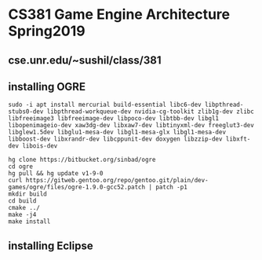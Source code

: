 # CS381 Game Engine Architecture Spring2019

## cse.unr.edu/~sushil/class/381

## installing OGRE
```
sudo -i apt install mercurial build-essential libc6-dev libpthread-stubs0-dev libpthread-workqueue-dev nvidia-cg-toolkit zlib1g-dev zlibc libfreeimage3 libfreeimage-dev libpoco-dev libtbb-dev libgl1 libopenimageio-dev xaw3dg-dev libxaw7-dev libtinyxml-dev freeglut3-dev libglew1.5dev libglu1-mesa-dev libgl1-mesa-glx libgl1-mesa-dev libboost-dev libxrandr-dev libcppunit-dev doxygen libzzip-dev libxft-dev libois-dev

hg clone https://bitbucket.org/sinbad/ogre
cd ogre
hg pull && hg update v1-9-0
curl https://gitweb.gentoo.org/repo/gentoo.git/plain/dev-games/ogre/files/ogre-1.9.0-gcc52.patch | patch -p1
mkdir build
cd build
cmake ../
make -j4
make install
```

## installing Eclipse
```

```
